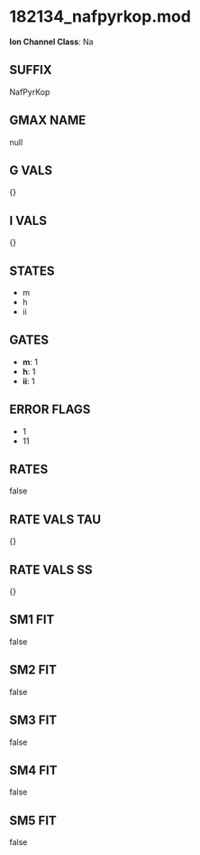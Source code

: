 # 182134_nafpyrkop.mod

**Ion Channel Class**: Na

## SUFFIX

NafPyrKop

## GMAX NAME

null

## G VALS

{}

## I VALS

{}

## STATES

- m
- h
- ii

## GATES

- **m**: 1
- **h**: 1
- **ii**: 1

## ERROR FLAGS

- 1
- 11

## RATES

false

## RATE VALS TAU

{}

## RATE VALS SS

{}

## SM1 FIT

false

## SM2 FIT

false

## SM3 FIT

false

## SM4 FIT

false

## SM5 FIT

false
